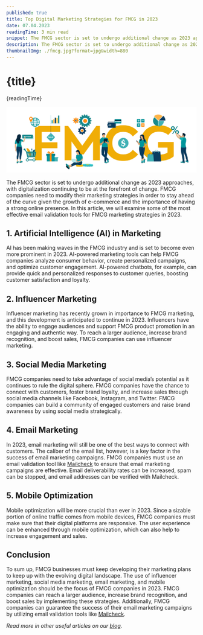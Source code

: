 ```yaml
---
published: true
title: Top Digital Marketing Strategies for FMCG in 2023
date: 07.04.2023
readingTime: 3 min read
snippet: The FMCG sector is set to undergo additional change as 2023 approaches, with digitalization continuing to be at the forefront of change.
description: The FMCG sector is set to undergo additional change as 2023 approaches, with digitalization continuing to be at the forefront of change. FMCG companies need to modify their marketing strategies in order to stay ahead of the curve given the growth of e-commerce and the importance of having a strong online presence.
thumbnailImg: ./fmcg.jpg?format=jpg&width=880
---
```


# {title}

{readingTime}

![FCMG](./fmcg.jpg?format=webp;jpg;png;avif&srcset&width=880)

The FMCG sector is set to undergo additional change as 2023 approaches, with digitalization continuing to be at the forefront of change. FMCG companies need to modify their marketing strategies in order to stay ahead of the curve given the growth of e-commerce and the importance of having a strong online presence. In this article, we will examine some of the most effective email validation tools for FMCG marketing strategies in 2023.

## 1\.  Artificial Intelligence (AI) in Marketing
AI has been making waves in the FMCG industry and is set to become even more prominent in 2023. AI-powered marketing tools can help FMCG companies analyze consumer behavior, create personalized campaigns, and optimize customer engagement. AI-powered chatbots, for example, can provide quick and personalized responses to customer queries, boosting customer satisfaction and loyalty.

## 2\.  Influencer Marketing
Influencer marketing has recently grown in importance to FMCG marketing, and this development is anticipated to continue in 2023. Influencers have the ability to engage audiences and support FMCG product promotion in an engaging and authentic way. To reach a larger audience, increase brand recognition, and boost sales, FMCG companies can use influencer marketing.

## 3\.  Social Media Marketing
FMCG companies need to take advantage of social media’s potential as it continues to rule the digital sphere. FMCG companies have the chance to connect with customers, foster brand loyalty, and increase sales through social media channels like Facebook, Instagram, and Twitter. FMCG companies can build a community of engaged customers and raise brand awareness by using social media strategically.

## 4\.  Email Marketing
In 2023, email marketing will still be one of the best ways to connect with customers. The caliber of the email list, however, is a key factor in the success of email marketing campaigns. FMCG companies must use an email validation tool like [Mailcheck](/) to ensure that email marketing campaigns are effective. Email deliverability rates can be increased, spam can be stopped, and email addresses can be verified with Mailcheck.

## 5\.  Mobile Optimization
Mobile optimization will be more crucial than ever in 2023. Since a sizable portion of online traffic comes from mobile devices, FMCG companies must make sure that their digital platforms are responsive. The user experience can be enhanced through mobile optimization, which can also help to increase engagement and sales.

## Conclusion

To sum up, FMCG businesses must keep developing their marketing plans to keep up with the evolving digital landscape. The use of influencer marketing, social media marketing, email marketing, and mobile optimization should be the focus of FMCG companies in 2023. FMCG companies can reach a larger audience, increase brand recognition, and boost sales by implementing these strategies. Additionally, FMCG companies can guarantee the success of their email marketing campaigns by utilizing email validation tools like [Mailcheck](/).

_Read more in other useful articles on our [blog](/blog)._
